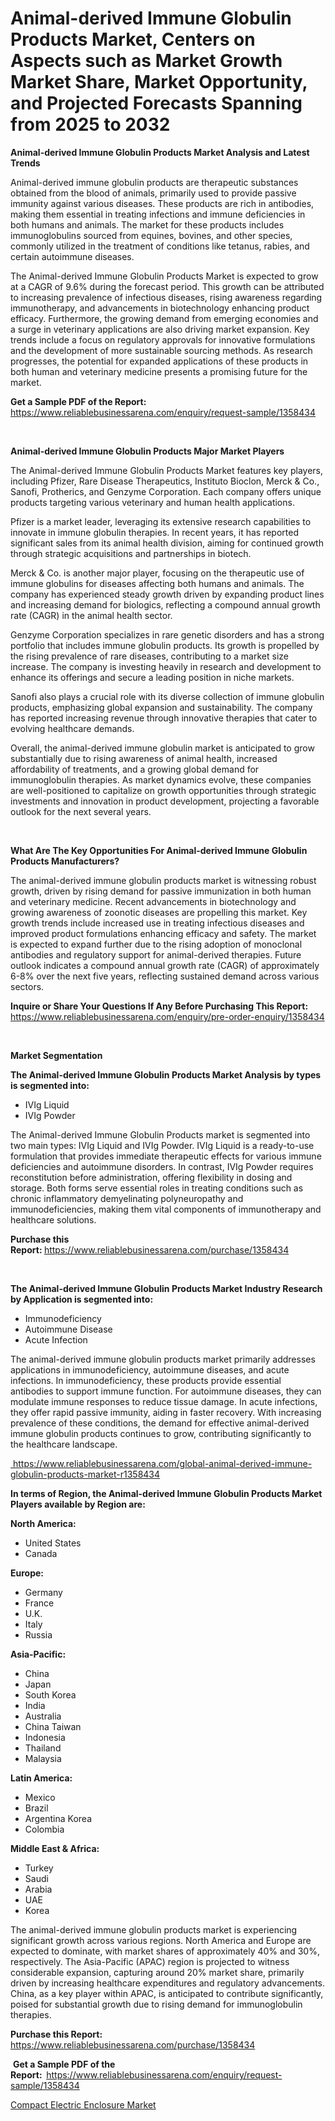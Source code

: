 <p><h1>Animal-derived Immune Globulin Products Market, Centers on Aspects such as Market Growth Market Share, Market Opportunity, and Projected Forecasts Spanning from 2025 to 2032</h1></p><p><strong>Animal-derived Immune Globulin Products Market Analysis and Latest Trends</strong></p>
<p><p>Animal-derived immune globulin products are therapeutic substances obtained from the blood of animals, primarily used to provide passive immunity against various diseases. These products are rich in antibodies, making them essential in treating infections and immune deficiencies in both humans and animals. The market for these products includes immunoglobulins sourced from equines, bovines, and other species, commonly utilized in the treatment of conditions like tetanus, rabies, and certain autoimmune diseases.</p><p>The Animal-derived Immune Globulin Products Market is expected to grow at a CAGR of 9.6% during the forecast period. This growth can be attributed to increasing prevalence of infectious diseases, rising awareness regarding immunotherapy, and advancements in biotechnology enhancing product efficacy. Furthermore, the growing demand from emerging economies and a surge in veterinary applications are also driving market expansion. Key trends include a focus on regulatory approvals for innovative formulations and the development of more sustainable sourcing methods. As research progresses, the potential for expanded applications of these products in both human and veterinary medicine presents a promising future for the market.</p></p>
<p><strong>Get a Sample PDF of the Report:&nbsp;</strong> <a href="https://www.reliablebusinessarena.com/enquiry/request-sample/1358434?utm_campaign=2004&utm_medium=2&utm_source=Github&utm_content=ia&utm_term=22032025&utm_id=animal-derived-immune-globulin-products">https://www.reliablebusinessarena.com/enquiry/request-sample/1358434</a></p>
<p>&nbsp;</p>
<p><strong>Animal-derived Immune Globulin Products Major Market Players</strong></p>
<p><p>The Animal-derived Immune Globulin Products Market features key players, including Pfizer, Rare Disease Therapeutics, Instituto Bioclon, Merck & Co., Sanofi, Protherics, and Genzyme Corporation. Each company offers unique products targeting various veterinary and human health applications.</p><p>Pfizer is a market leader, leveraging its extensive research capabilities to innovate in immune globulin therapies. In recent years, it has reported significant sales from its animal health division, aiming for continued growth through strategic acquisitions and partnerships in biotech.</p><p>Merck & Co. is another major player, focusing on the therapeutic use of immune globulins for diseases affecting both humans and animals. The company has experienced steady growth driven by expanding product lines and increasing demand for biologics, reflecting a compound annual growth rate (CAGR) in the animal health sector.</p><p>Genzyme Corporation specializes in rare genetic disorders and has a strong portfolio that includes immune globulin products. Its growth is propelled by the rising prevalence of rare diseases, contributing to a market size increase. The company is investing heavily in research and development to enhance its offerings and secure a leading position in niche markets.</p><p>Sanofi also plays a crucial role with its diverse collection of immune globulin products, emphasizing global expansion and sustainability. The company has reported increasing revenue through innovative therapies that cater to evolving healthcare demands.</p><p>Overall, the animal-derived immune globulin market is anticipated to grow substantially due to rising awareness of animal health, increased affordability of treatments, and a growing global demand for immunoglobulin therapies. As market dynamics evolve, these companies are well-positioned to capitalize on growth opportunities through strategic investments and innovation in product development, projecting a favorable outlook for the next several years.</p></p>
<p>&nbsp;</p>
<p><strong>What Are The Key Opportunities For Animal-derived Immune Globulin Products Manufacturers?</strong></p>
<p><p>The animal-derived immune globulin products market is witnessing robust growth, driven by rising demand for passive immunization in both human and veterinary medicine. Recent advancements in biotechnology and growing awareness of zoonotic diseases are propelling this market. Key growth trends include increased use in treating infectious diseases and improved product formulations enhancing efficacy and safety. The market is expected to expand further due to the rising adoption of monoclonal antibodies and regulatory support for animal-derived therapies. Future outlook indicates a compound annual growth rate (CAGR) of approximately 6-8% over the next five years, reflecting sustained demand across various sectors.</p></p>
<p><strong>Inquire or Share Your Questions If Any Before Purchasing This Report:</strong> <a href="https://www.reliablebusinessarena.com/enquiry/pre-order-enquiry/1358434?utm_campaign=2004&utm_medium=2&utm_source=Github&utm_content=ia&utm_term=22032025&utm_id=animal-derived-immune-globulin-products">https://www.reliablebusinessarena.com/enquiry/pre-order-enquiry/1358434</a></p>
<p>&nbsp;</p>
<p><strong>Market Segmentation</strong></p>
<p><strong>The Animal-derived Immune Globulin Products Market Analysis by types is segmented into:</strong></p>
<p><ul><li>IVIg Liquid</li><li>IVIg Powder</li></ul></p>
<p><p>The Animal-derived Immune Globulin Products market is segmented into two main types: IVIg Liquid and IVIg Powder. IVIg Liquid is a ready-to-use formulation that provides immediate therapeutic effects for various immune deficiencies and autoimmune disorders. In contrast, IVIg Powder requires reconstitution before administration, offering flexibility in dosing and storage. Both forms serve essential roles in treating conditions such as chronic inflammatory demyelinating polyneuropathy and immunodeficiencies, making them vital components of immunotherapy and healthcare solutions.</p></p>
<p><strong>Purchase this Report:&nbsp;</strong><a href="https://www.reliablebusinessarena.com/purchase/1358434?utm_campaign=2004&utm_medium=2&utm_source=Github&utm_content=ia&utm_term=22032025&utm_id=animal-derived-immune-globulin-products">https://www.reliablebusinessarena.com/purchase/1358434</a></p>
<p>&nbsp;</p>
<p><strong>The Animal-derived Immune Globulin Products Market Industry Research by Application is segmented into:</strong></p>
<p><ul><li>Immunodeficiency</li><li>Autoimmune Disease</li><li>Acute Infection</li></ul></p>
<p><p>The animal-derived immune globulin products market primarily addresses applications in immunodeficiency, autoimmune diseases, and acute infections. In immunodeficiency, these products provide essential antibodies to support immune function. For autoimmune diseases, they can modulate immune responses to reduce tissue damage. In acute infections, they offer rapid passive immunity, aiding in faster recovery. With increasing prevalence of these conditions, the demand for effective animal-derived immune globulin products continues to grow, contributing significantly to the healthcare landscape.</p></p>
<p><a href="https://www.reliablebusinessarena.com/global-animal-derived-immune-globulin-products-market-r1358434?utm_campaign=2004&utm_medium=2&utm_source=Github&utm_content=ia&utm_term=22032025&utm_id=animal-derived-immune-globulin-products">&nbsp;https://www.reliablebusinessarena.com/global-animal-derived-immune-globulin-products-market-r1358434</a></p>
<p><strong>In terms of Region, the Animal-derived Immune Globulin Products Market Players available by Region are:</strong></p>
<p>
    <p> <strong> North America: </strong>
        <ul>
            <li>United States</li>
            <li>Canada</li>
        </ul>
        </p> 
    <p> <strong> Europe: </strong>
        <ul>
            <li>Germany</li>
            <li>France</li>
            <li>U.K.</li>
            <li>Italy</li>
            <li>Russia</li>
        </ul>
        </p> 
    <p> <strong> Asia-Pacific: </strong>
        <ul>
            <li>China</li>
            <li>Japan</li>
            <li>South Korea</li>
            <li>India</li>
            <li>Australia</li>
            <li>China Taiwan</li>
            <li>Indonesia</li>
            <li>Thailand</li>
            <li>Malaysia</li>
        </ul>
        </p> 
    <p> <strong> Latin America: </strong>
        <ul>
            <li>Mexico</li>
            <li>Brazil</li>
            <li>Argentina Korea</li>
            <li>Colombia</li>
        </ul>
        </p> 
    <p> <strong> Middle East & Africa: </strong>
        <ul>
            <li>Turkey</li>
            <li>Saudi</li>
            <li>Arabia</li>
            <li>UAE</li>
            <li>Korea</li>
        </ul>
    </p>
    </p>
<p><p>The animal-derived immune globulin products market is experiencing significant growth across various regions. North America and Europe are expected to dominate, with market shares of approximately 40% and 30%, respectively. The Asia-Pacific (APAC) region is projected to witness considerable expansion, capturing around 20% market share, primarily driven by increasing healthcare expenditures and regulatory advancements. China, as a key player within APAC, is anticipated to contribute significantly, poised for substantial growth due to rising demand for immunoglobulin therapies.</p></p>
<p><strong>Purchase this Report: </strong><a href="https://www.reliablebusinessarena.com/purchase/1358434?utm_campaign=2004&utm_medium=2&utm_source=Github&utm_content=ia&utm_term=22032025&utm_id=animal-derived-immune-globulin-products">https://www.reliablebusinessarena.com/purchase/1358434</a></p>
<p>&nbsp;<strong>Get a Sample PDF of the Report:&nbsp;&nbsp;</strong><a href="https://www.reliablebusinessarena.com/enquiry/request-sample/1358434?utm_campaign=2004&utm_medium=2&utm_source=Github&utm_content=ia&utm_term=22032025&utm_id=animal-derived-immune-globulin-products">https://www.reliablebusinessarena.com/enquiry/request-sample/1358434</a></p>
<p><strong></strong></p>
<p><p><a href="https://github.com/globismark/Market-Research-Report-List-6/blob/main/compact-electric-enclosure-market.md?utm_campaign=2004&utm_medium=2&utm_source=Github&utm_content=ia&utm_term=22032025&utm_id=animal-derived-immune-globulin-products">Compact Electric Enclosure Market</a></p></p>